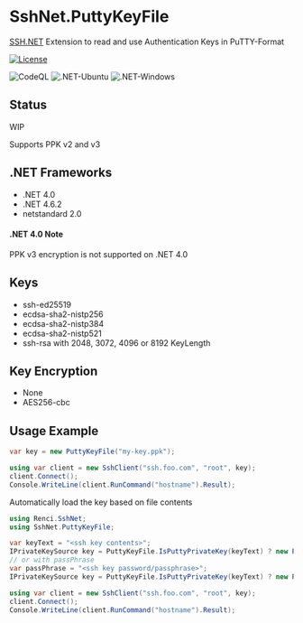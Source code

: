 SshNet.PuttyKeyFile
=============
[SSH.NET](https://github.com/sshnet/SSH.NET) Extension to read and use Authentication Keys in PuTTY-Format

[![License](https://img.shields.io/github/license/darinkes/SshNet.PuttyKeyFile)](https://github.com/darinkes/SshNet.PuttyKeyFile/blob/main/LICENSE)

![CodeQL](https://github.com/darinkes/SshNet.PuttyKeyFile/workflows/CodeQL/badge.svg)
![.NET-Ubuntu](https://github.com/darinkes/SshNet.PuttyKeyFile/workflows/.NET-Ubuntu/badge.svg)
![.NET-Windows](https://github.com/darinkes/SshNet.PuttyKeyFile/workflows/.NET-Windows/badge.svg)

## Status
WIP

Supports PPK v2 and v3

## .NET Frameworks

* .NET 4.0
* .NET 4.6.2
* netstandard 2.0

#### .NET 4.0 Note ####

PPK v3 encryption is not supported on .NET 4.0

## Keys
* ssh-ed25519
* ecdsa-sha2-nistp256
* ecdsa-sha2-nistp384
* ecdsa-sha2-nistp521
* ssh-rsa with 2048, 3072, 4096 or 8192 KeyLength

## Key Encryption
* None
* AES256-cbc

## Usage Example

```cs
var key = new PuttyKeyFile("my-key.ppk");

using var client = new SshClient("ssh.foo.com", "root", key);
client.Connect();
Console.WriteLine(client.RunCommand("hostname").Result);
```

Automatically load the key based on file contents

```cs
using Renci.SshNet;
using SshNet.PuttyKeyFile;

var keyText = "<ssh key contents>";
IPrivateKeySource key = PuttyKeyFile.IsPuttyPrivateKey(keyText) ? new PuttyKeyFile(keyText) : new PrivateKeyFile(keyText);
// or with passPhrase
var passPhrase = "<ssh key password/passphrase>";
IPrivateKeySource key = PuttyKeyFile.IsPuttyPrivateKey(keyText) ? new PuttyKeyFile(keyText, passPhrase) : new PrivateKeyFile(keyText, passPhrase);

using var client = new SshClient("ssh.foo.com", "root", key);
client.Connect();
Console.WriteLine(client.RunCommand("hostname").Result);
```
